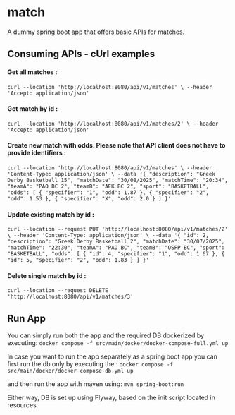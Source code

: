 # match

A dummy spring boot app that offers basic APIs for matches.

## Consuming APIs - cUrl examples

#### Get all matches :

`curl --location 'http://localhost:8080/api/v1/matches' \
--header 'Accept: application/json'`

#### Get match by id :

`curl --location 'http://localhost:8080/api/v1/matches/2' \
--header 'Accept: application/json'`

#### Create new match with odds. Please note that API client does not have to provide identifiers :

`curl --location 'http://localhost:8080/api/v1/matches' \
--header 'Content-Type: application/json' \
--data '{
    "description": "Greek Derby Basketball 15",
    "matchDate": "30/08/2025",
    "matchTime": "20:34",
    "teamA": "PAO BC 2",
    "teamB": "AEK BC 2",
    "sport": "BASKETBALL",
    "odds": [
        {
            "specifier": "1",
            "odd": 1.87
        },
        {
            "specifier": "2",
            "odd": 1.53
        },
        {
            "specifier": "X",
            "odd": 2.0
        }
    ]
}'`

#### Update existing match by id :

`curl --location --request PUT 'http://localhost:8080/api/v1/matches/2' \
--header 'Content-Type: application/json' \
--data '{
    "id": 2,
    "description": "Greek Derby Basketball 2",
    "matchDate": "30/07/2025",
    "matchTime": "22:30",
    "teamA": "PAO BC",
    "teamB": "OSFP BC",
    "sport": "BASKETBALL",
    "odds": [
        {
            "id": 4,
            "specifier": "1",
            "odd": 1.67
        },
        {
            "id": 5,
            "specifier": "2",
            "odd": 1.83
        }
    ]
}'`

#### Delete single match by id :

`curl --location --request DELETE 'http://localhost:8080/api/v1/matches/3'
`

## Run App

You can simply run both the app and the required DB dockerized by executing:
`docker compose -f src/main/docker/docker-compose-full.yml up
`

In case you want to run the app separately as a spring boot app you can first run the db only by executing the :
`docker compose -f src/main/docker/docker-compose-db.yml up
`

and then run the app with maven using:
`mvn spring-boot:run
`

Either way, DB is set up using Flyway, based on the init script located in resources.